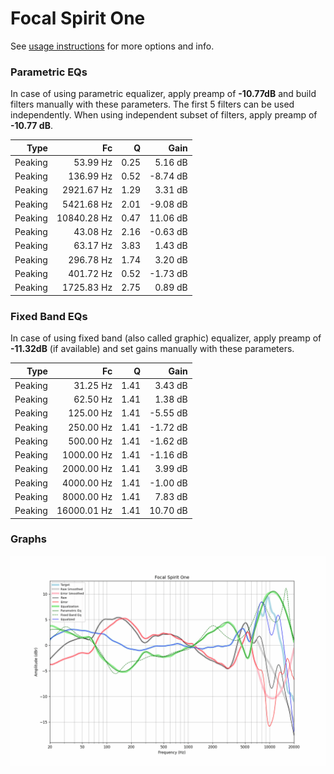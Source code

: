 # Focal Spirit One
See [usage instructions](https://github.com/jaakkopasanen/AutoEq#usage) for more options and info.

### Parametric EQs
In case of using parametric equalizer, apply preamp of **-10.77dB** and build filters manually
with these parameters. The first 5 filters can be used independently.
When using independent subset of filters, apply preamp of **-10.77 dB**.

| Type    | Fc          |    Q | Gain     |
|--------:|------------:|-----:|---------:|
| Peaking | 53.99 Hz    | 0.25 | 5.16 dB  |
| Peaking | 136.99 Hz   | 0.52 | -8.74 dB |
| Peaking | 2921.67 Hz  | 1.29 | 3.31 dB  |
| Peaking | 5421.68 Hz  | 2.01 | -9.08 dB |
| Peaking | 10840.28 Hz | 0.47 | 11.06 dB |
| Peaking | 43.08 Hz    | 2.16 | -0.63 dB |
| Peaking | 63.17 Hz    | 3.83 | 1.43 dB  |
| Peaking | 296.78 Hz   | 1.74 | 3.20 dB  |
| Peaking | 401.72 Hz   | 0.52 | -1.73 dB |
| Peaking | 1725.83 Hz  | 2.75 | 0.89 dB  |

### Fixed Band EQs
In case of using fixed band (also called graphic) equalizer, apply preamp of **-11.32dB**
(if available) and set gains manually with these parameters.

| Type    | Fc          |    Q | Gain     |
|--------:|------------:|-----:|---------:|
| Peaking | 31.25 Hz    | 1.41 | 3.43 dB  |
| Peaking | 62.50 Hz    | 1.41 | 1.38 dB  |
| Peaking | 125.00 Hz   | 1.41 | -5.55 dB |
| Peaking | 250.00 Hz   | 1.41 | -1.72 dB |
| Peaking | 500.00 Hz   | 1.41 | -1.62 dB |
| Peaking | 1000.00 Hz  | 1.41 | -1.16 dB |
| Peaking | 2000.00 Hz  | 1.41 | 3.99 dB  |
| Peaking | 4000.00 Hz  | 1.41 | -1.00 dB |
| Peaking | 8000.00 Hz  | 1.41 | 7.83 dB  |
| Peaking | 16000.01 Hz | 1.41 | 10.70 dB |

### Graphs
![](./Focal%20Spirit%20One.png)